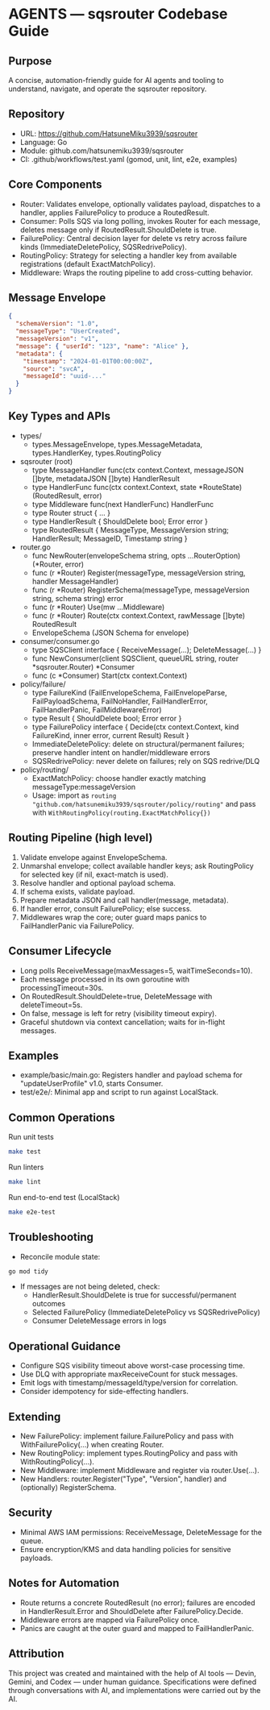 # AGENTS — sqsrouter Codebase Guide

## Purpose
A concise, automation-friendly guide for AI agents and tooling to understand, navigate, and operate the sqsrouter repository.

## Repository
- URL: https://github.com/HatsuneMiku3939/sqsrouter
- Language: Go
- Module: github.com/hatsunemiku3939/sqsrouter
- CI: .github/workflows/test.yaml (gomod, unit, lint, e2e, examples)

## Core Components
- Router: Validates envelope, optionally validates payload, dispatches to a handler, applies FailurePolicy to produce a RoutedResult.
- Consumer: Polls SQS via long polling, invokes Router for each message, deletes message only if RoutedResult.ShouldDelete is true.
- FailurePolicy: Central decision layer for delete vs retry across failure kinds (ImmediateDeletePolicy, SQSRedrivePolicy).
- RoutingPolicy: Strategy for selecting a handler key from available registrations (default ExactMatchPolicy).
- Middleware: Wraps the routing pipeline to add cross-cutting behavior.

## Message Envelope
```json
{
  "schemaVersion": "1.0",
  "messageType": "UserCreated",
  "messageVersion": "v1",
  "message": { "userId": "123", "name": "Alice" },
  "metadata": {
    "timestamp": "2024-01-01T00:00:00Z",
    "source": "svcA",
    "messageId": "uuid-..."
  }
}
```

## Key Types and APIs
- types/
  - types.MessageEnvelope, types.MessageMetadata, types.HandlerKey, types.RoutingPolicy
- sqsrouter (root)
  - type MessageHandler func(ctx context.Context, messageJSON []byte, metadataJSON []byte) HandlerResult
  - type HandlerFunc func(ctx context.Context, state *RouteState) (RoutedResult, error)
  - type Middleware func(next HandlerFunc) HandlerFunc
  - type Router struct { ... }
  - type HandlerResult { ShouldDelete bool; Error error }
  - type RoutedResult { MessageType, MessageVersion string; HandlerResult; MessageID, Timestamp string }
- router.go
  - func NewRouter(envelopeSchema string, opts ...RouterOption) (*Router, error)
  - func (r *Router) Register(messageType, messageVersion string, handler MessageHandler)
  - func (r *Router) RegisterSchema(messageType, messageVersion string, schema string) error
  - func (r *Router) Use(mw ...Middleware)
  - func (r *Router) Route(ctx context.Context, rawMessage []byte) RoutedResult
  - EnvelopeSchema (JSON Schema for envelope)
- consumer/consumer.go
  - type SQSClient interface { ReceiveMessage(...); DeleteMessage(...) }
  - func NewConsumer(client SQSClient, queueURL string, router *sqsrouter.Router) *Consumer
  - func (c *Consumer) Start(ctx context.Context)
- policy/failure/
  - type FailureKind (FailEnvelopeSchema, FailEnvelopeParse, FailPayloadSchema, FailNoHandler, FailHandlerError, FailHandlerPanic, FailMiddlewareError)
  - type Result { ShouldDelete bool; Error error }
  - type FailurePolicy interface { Decide(ctx context.Context, kind FailureKind, inner error, current Result) Result }
  - ImmediateDeletePolicy: delete on structural/permanent failures; preserve handler intent on handler/middleware errors
  - SQSRedrivePolicy: never delete on failures; rely on SQS redrive/DLQ
- policy/routing/
  - ExactMatchPolicy: choose handler exactly matching messageType:messageVersion
  - Usage: import as `routing "github.com/hatsunemiku3939/sqsrouter/policy/routing"` and pass with `WithRoutingPolicy(routing.ExactMatchPolicy{})`

## Routing Pipeline (high level)
1) Validate envelope against EnvelopeSchema.
2) Unmarshal envelope; collect available handler keys; ask RoutingPolicy for selected key (if nil, exact-match is used).
3) Resolve handler and optional payload schema.
4) If schema exists, validate payload.
5) Prepare metadata JSON and call handler(message, metadata).
6) If handler error, consult FailurePolicy; else success.
7) Middlewares wrap the core; outer guard maps panics to FailHandlerPanic via FailurePolicy.

## Consumer Lifecycle
- Long polls ReceiveMessage(maxMessages=5, waitTimeSeconds=10).
- Each message processed in its own goroutine with processingTimeout=30s.
- On RoutedResult.ShouldDelete=true, DeleteMessage with deleteTimeout=5s.
- On false, message is left for retry (visibility timeout expiry).
- Graceful shutdown via context cancellation; waits for in-flight messages.

## Examples
- example/basic/main.go: Registers handler and payload schema for "updateUserProfile" v1.0, starts Consumer.
- test/e2e/: Minimal app and script to run against LocalStack.

## Common Operations

Run unit tests
```bash
make test
```

Run linters
```bash
make lint
```

Run end-to-end test (LocalStack)
```bash
make e2e-test
```

## Troubleshooting
- Reconcile module state:
```bash
go mod tidy
```
- If messages are not being deleted, check:
  - HandlerResult.ShouldDelete is true for successful/permanent outcomes
  - Selected FailurePolicy (ImmediateDeletePolicy vs SQSRedrivePolicy)
  - Consumer DeleteMessage errors in logs

## Operational Guidance
- Configure SQS visibility timeout above worst-case processing time.
- Use DLQ with appropriate maxReceiveCount for stuck messages.
- Emit logs with timestamp/messageId/type/version for correlation.
- Consider idempotency for side-effecting handlers.

## Extending
- New FailurePolicy: implement failure.FailurePolicy and pass with WithFailurePolicy(...) when creating Router.
- New RoutingPolicy: implement types.RoutingPolicy and pass with WithRoutingPolicy(...).
- New Middleware: implement Middleware and register via router.Use(...).
- New Handlers: router.Register("Type", "Version", handler) and (optionally) RegisterSchema.

## Security
- Minimal AWS IAM permissions: ReceiveMessage, DeleteMessage for the queue.
- Ensure encryption/KMS and data handling policies for sensitive payloads.

## Notes for Automation
- Route returns a concrete RoutedResult (no error); failures are encoded in HandlerResult.Error and ShouldDelete after FailurePolicy.Decide.
- Middleware errors are mapped via FailurePolicy once.
- Panics are caught at the outer guard and mapped to FailHandlerPanic.

## Attribution
This project was created and maintained with the help of AI tools — Devin, Gemini, and Codex — under human guidance.
Specifications were defined through conversations with AI, and implementations were carried out by the AI.
